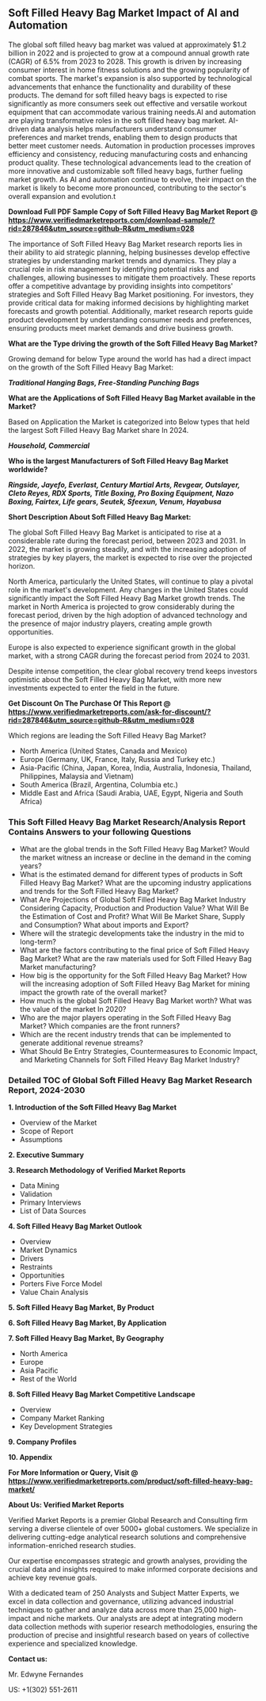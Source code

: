 <h2>Soft Filled Heavy Bag Market Impact of AI and Automation</h2>The global soft filled heavy bag market was valued at approximately $1.2 billion in 2022 and is projected to grow at a compound annual growth rate (CAGR) of 6.5% from 2023 to 2028. This growth is driven by increasing consumer interest in home fitness solutions and the growing popularity of combat sports. The market's expansion is also supported by technological advancements that enhance the functionality and durability of these products. The demand for soft filled heavy bags is expected to rise significantly as more consumers seek out effective and versatile workout equipment that can accommodate various training needs.AI and automation are playing transformative roles in the soft filled heavy bag market. AI-driven data analysis helps manufacturers understand consumer preferences and market trends, enabling them to design products that better meet customer needs. Automation in production processes improves efficiency and consistency, reducing manufacturing costs and enhancing product quality. These technological advancements lead to the creation of more innovative and customizable soft filled heavy bags, further fueling market growth. As AI and automation continue to evolve, their impact on the market is likely to become more pronounced, contributing to the sector's overall expansion and evolution.t</p><p id="" class=""><strong>Download Full PDF Sample Copy of Soft Filled Heavy Bag Market Report @ <a href="https://www.verifiedmarketreports.com/download-sample/?rid=287846&utm_source=github-R&utm_medium=028" target="_blank">https://www.verifiedmarketreports.com/download-sample/?rid=287846&utm_source=github-R&utm_medium=028</a></strong></p><p>The importance of&nbsp;Soft Filled Heavy Bag Market research reports lies in their ability to aid strategic planning, helping businesses develop effective strategies by understanding market trends and dynamics. They play a crucial role in risk management by identifying potential risks and challenges, allowing businesses to mitigate them proactively. These reports offer a competitive advantage by providing insights into competitors' strategies and Soft Filled Heavy Bag Market positioning. For investors, they provide critical data for making informed decisions by highlighting market forecasts and growth potential. Additionally, market research reports guide product development by understanding consumer needs and preferences, ensuring products meet market demands and drive business growth.</p><p><strong>What are the&nbsp;Type driving the growth of the Soft Filled Heavy Bag Market?</strong></p><p id="" class="">Growing demand for below Type around the world has had a direct impact on the growth of the Soft Filled Heavy Bag Market:</p><em><strong>Traditional Hanging Bags, Free-Standing Punching Bags</strong></em></p><strong>What are the&nbsp;Applications&nbsp;of Soft Filled Heavy Bag Market available in the Market?</strong></p><p id="" class="">Based on Application the Market is categorized into Below types that held the largest Soft Filled Heavy Bag Market share In 2024.</p><em><strong>Household, Commercial</strong></em></p><strong>Who is the largest Manufacturers of Soft Filled Heavy Bag Market worldwide?</strong></p><p><em><strong>Ringside, Jayefo, Everlast, Century Martial Arts, Revgear, Outslayer, Cleto Reyes, RDX Sports, Title Boxing, Pro Boxing Equipment, Nazo Boxing, Fairtex, Life gears, Seutek, Sfeexun, Venum, Hayabusa</strong></em></p><p id="" class=""><strong>Short Description About Soft Filled Heavy Bag Market:</strong></p><p>The global Soft Filled Heavy Bag Market is anticipated to rise at a considerable rate during the forecast period, between 2023 and 2031. In 2022, the market is growing steadily, and with the increasing adoption of strategies by key players, the market is expected to rise over the projected horizon.</p><p>North America, particularly the United States, will continue to play a pivotal role in the market's development. Any changes in the United States could significantly impact the Soft Filled Heavy Bag Market growth trends. The market in North America is projected to grow considerably during the forecast period, driven by the high adoption of advanced technology and the presence of major industry players, creating ample growth opportunities.</p><p>Europe is also expected to experience significant growth in the global market, with a strong CAGR during the forecast period from 2024 to 2031.</p><p>Despite intense competition, the clear global recovery trend keeps investors optimistic about the Soft Filled Heavy Bag Market, with more new investments expected to enter the field in the future.</p><p id="" class=""><strong>Get Discount On The Purchase Of This Report @ <a href="https://www.verifiedmarketreports.com/ask-for-discount/?rid=287846&utm_source=github-R&utm_medium=028" target="_blank">https://www.verifiedmarketreports.com/ask-for-discount/?rid=287846&utm_source=github-R&utm_medium=028</a></strong></p>Which regions are leading the Soft Filled Heavy Bag Market?</p><ul><li>North America (United States, Canada and Mexico)</li><li>Europe (Germany, UK, France, Italy, Russia and Turkey etc.)</li><li>Asia-Pacific (China, Japan, Korea, India, Australia, Indonesia, Thailand, Philippines, Malaysia and Vietnam)</li><li>South America (Brazil, Argentina, Columbia etc.)</li><li>Middle East and Africa (Saudi Arabia, UAE, Egypt, Nigeria and South Africa)</li></ul><h3 id="" class="">This Soft Filled Heavy Bag Market Research/Analysis Report Contains Answers to your following Questions</h3><ul><li>What are the global trends in the Soft Filled Heavy Bag Market? Would the market witness an increase or decline in the demand in the coming years?</li><li>What is the estimated demand for different types of products in Soft Filled Heavy Bag Market? What are the upcoming industry applications and trends for the Soft Filled Heavy Bag Market?</li><li>What Are Projections of Global Soft Filled Heavy Bag Market Industry Considering Capacity, Production and Production Value? What Will Be the Estimation of Cost and Profit? What Will Be Market Share, Supply and Consumption? What about imports and Export?</li><li>Where will the strategic developments take the industry in the mid to long-term?</li><li>What are the factors contributing to the final price of Soft Filled Heavy Bag Market? What are the raw materials used for Soft Filled Heavy Bag Market manufacturing?</li><li>How big is the opportunity for the Soft Filled Heavy Bag Market? How will the increasing adoption of Soft Filled Heavy Bag Market for mining impact the growth rate of the overall market?</li><li>How much is the global Soft Filled Heavy Bag Market worth? What was the value of the market In 2020?</li><li>Who are the major players operating in the Soft Filled Heavy Bag Market? Which companies are the front runners?</li><li>Which are the recent industry trends that can be implemented to generate additional revenue streams?</li><li>What Should Be Entry Strategies, Countermeasures to Economic Impact, and Marketing Channels for Soft Filled Heavy Bag Market Industry?</li></ul><h3 id="" class="">Detailed TOC of Global Soft Filled Heavy Bag Market Research Report, 2024-2030</h3><p id="" class=""><strong>1. Introduction of the Soft Filled Heavy Bag Market</strong></p><ul><li>Overview of the Market</li><li>Scope of Report</li><li>Assumptions</li></ul><p id="" class=""><strong>2. Executive Summary</strong></p><p id="" class=""><strong>3. Research Methodology of Verified Market Reports</strong></p><ul><li>Data Mining</li><li>Validation</li><li>Primary Interviews</li><li>List of Data Sources</li></ul><p id="" class=""><strong>4. Soft Filled Heavy Bag Market Outlook</strong></p><ul><li>Overview</li><li>Market Dynamics</li><li>Drivers</li><li>Restraints</li><li>Opportunities</li><li>Porters Five Force Model</li><li>Value Chain Analysis</li></ul><p id="" class=""><strong>5. Soft Filled Heavy Bag Market, By Product</strong></p><p id="" class=""><strong>6. Soft Filled Heavy Bag Market, By Application</strong></p><p id="" class=""><strong>7. Soft Filled Heavy Bag Market, By Geography</strong></p><ul><li>North America</li><li>Europe</li><li>Asia Pacific</li><li>Rest of the World</li></ul><p id="" class=""><strong>8. Soft Filled Heavy Bag Market Competitive Landscape</strong></p><ul><li>Overview</li><li>Company Market Ranking</li><li>Key Development Strategies</li></ul><p id="" class=""><strong>9. Company Profiles</strong></p><p id="" class=""><strong>10. Appendix</strong></p><p id="" class=""><strong>For More Information or Query, Visit @ <a href="https://www.verifiedmarketreports.com/product/soft-filled-heavy-bag-market/" target="_blank">https://www.verifiedmarketreports.com/product/soft-filled-heavy-bag-market/</a></strong></p><p id="" class=""><strong>About Us: Verified Market Reports</strong></p><p id="" class="">Verified Market Reports is a premier Global Research and Consulting firm serving a diverse clientele of over 5000+ global customers. We specialize in delivering cutting-edge analytical research solutions and comprehensive information-enriched research studies.</p><p id="" class="">Our expertise encompasses strategic and growth analyses, providing the crucial data and insights required to make informed corporate decisions and achieve key revenue goals.</p><p id="" class="">With a dedicated team of 250 Analysts and Subject Matter Experts, we excel in data collection and governance, utilizing advanced industrial techniques to gather and analyze data across more than 25,000 high-impact and niche markets. Our analysts are adept at integrating modern data collection methods with superior research methodologies, ensuring the production of precise and insightful research based on years of collective experience and specialized knowledge.</p><p id="" class=""><strong>Contact us:</strong></p><p id="" class="">Mr. Edwyne Fernandes</p><p id="" class="">US: +1(302) 551-2611</p>